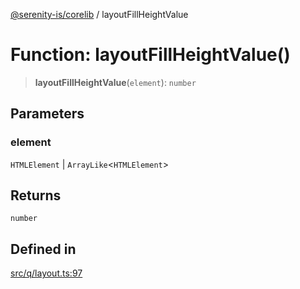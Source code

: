 [@serenity-is/corelib](../README.md) / layoutFillHeightValue

# Function: layoutFillHeightValue()

> **layoutFillHeightValue**(`element`): `number`

## Parameters

### element

`HTMLElement` | `ArrayLike`\<`HTMLElement`\>

## Returns

`number`

## Defined in

[src/q/layout.ts:97](https://github.com/serenity-is/serenity/blob/master/packages/corelib/src/q/layout.ts#L97)
